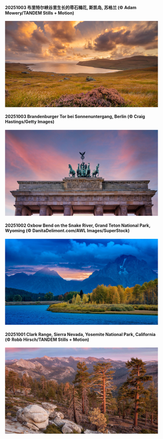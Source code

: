 #### 20251003 布里特尔峡谷里生长的帚石楠花, 斯凯岛, 苏格兰 (© Adam Mowery/TANDEM Stills + Motion)

![](20251003_SkyeHeather_1920x1080.jpg)

#### 20251003 Brandenburger Tor bei Sonnenuntergang, Berlin (© Craig Hastings/Getty Images)

![](20251003_BrandenburgGate_1920x1080.jpg)

#### 20251002 Oxbow Bend on the Snake River, Grand Teton National Park, Wyoming (© DanitaDelimont.com/AWL Images/SuperStock)

![](20251002_OxbowBend_1920x1080.jpg)

#### 20251001 Clark Range, Sierra Nevada, Yosemite National Park, California (© Robb Hirsch/TANDEM Stills + Motion)

![](20251001_YosemiteClark_1920x1080.jpg)

